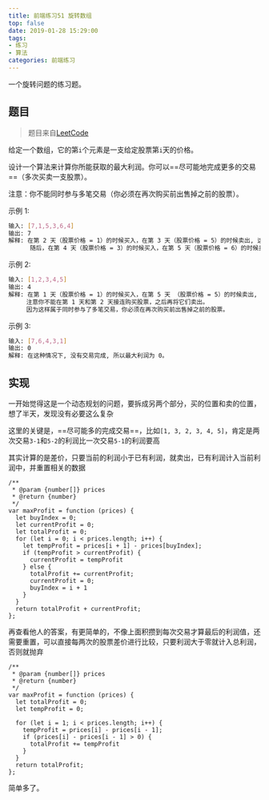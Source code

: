 ```yaml
---
title: 前端练习51 旋转数组
top: false
date: 2019-01-28 15:29:00
tags:
- 练习
- 算法
categories: 前端练习
---
```


一个旋转问题的练习题。

<!-- more -->

## 题目

> 题目来自[LeetCode](https://leetcode-cn.com/explore/interview/card/top-interview-questions-easy/1/array/22/)

给定一个数组，它的第`i`个元素是一支给定股票第`i`天的价格。

设计一个算法来计算你所能获取的最大利润。你可以==尽可能地完成更多的交易==（多次买卖一支股票）。

注意：你不能同时参与多笔交易（你必须在再次购买前出售掉之前的股票）。

示例 1:

```BASH
输入: [7,1,5,3,6,4]
输出: 7
解释: 在第 2 天（股票价格 = 1）的时候买入，在第 3 天（股票价格 = 5）的时候卖出, 这笔交易所能获得利润 = 5-1 = 4 。
      随后，在第 4 天（股票价格 = 3）的时候买入，在第 5 天（股票价格 = 6）的时候卖出，这笔交易所能获得利润 = 6-3 = 3 。
```

示例 2:

```BASH
输入: [1,2,3,4,5]
输出: 4
解释: 在第 1 天（股票价格 = 1）的时候买入，在第 5 天 （股票价格 = 5）的时候卖出, 这笔交易所能获得利润 = 5-1 = 4 。
     注意你不能在第 1 天和第 2 天接连购买股票，之后再将它们卖出。
     因为这样属于同时参与了多笔交易，你必须在再次购买前出售掉之前的股票。
```

示例 3:

```BASH
输入: [7,6,4,3,1]
输出: 0
解释: 在这种情况下, 没有交易完成, 所以最大利润为 0。
```
## 实现

一开始觉得这是一个动态规划的问题，要拆成另两个部分，买的位置和卖的位置，想了半天，发现没有必要这么复杂

这里的关键是，==尽可能多的完成交易==，比如`[1, 3, 2, 3, 4, 5]`，肯定是两次交易`3-1`和`5-2`的利润比一次交易`5-1`的利润要高

其实计算的是差价，只要当前的利润小于已有利润，就卖出，已有利润计入当前利润中，并重置相关的数据

```JS
/**
 * @param {number[]} prices
 * @return {number}
 */
var maxProfit = function (prices) {
  let buyIndex = 0;
  let currentProfit = 0;
  let totalProfit = 0;
  for (let i = 0; i < prices.length; i++) {
    let tempProfit = prices[i + 1] - prices[buyIndex];
    if (tempProfit > currentProfit) {
      currentProfit = tempProfit
    } else {
      totalProfit += currentProfit;
      currentProfit = 0;
      buyIndex = i + 1
    }
  }
  return totalProfit + currentProfit;
};
```
再查看他人的答案，有更简单的，不像上面积攒到每次交易才算最后的利润值，还需要重置，可以直接每两次的股票差价进行比较，只要利润大于零就计入总利润，否则就抛弃


```JS
/**
 * @param {number[]} prices
 * @return {number}
 */
var maxProfit = function (prices) {
  let totalProfit = 0;
  let tempProfit = 0;

  for (let i = 1; i < prices.length; i++) {
    tempProfit = prices[i] - prices[i - 1];
    if (prices[i] - prices[i - 1] > 0) {
      totalProfit += tempProfit
    }
  }
  return totalProfit;
};
```
简单多了。
